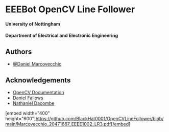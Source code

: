 
# EEEBot OpenCV Line Follower
#### University of Nottingham
#### Department of Electrical and Electronic Engineering


## Authors

- [@Daniel Marcovecchio](https://github.com/BlackHat0001)


## Acknowledgements

 - [OpenCV Documentation](https://docs.opencv.org)
 - [Daniel Fallows](https://www.nottingham.ac.uk/engineering/departments/eee/people/daniel.fallows1)
 - [Nathaniel Dacombe](https://www.nottingham.ac.uk/engineering/departments/eee/people/nathaniel.dacombe)


[embed width="400" height="600"]https://github.com/BlackHat0001/OpenCVLineFollower/blob/main/Marcovecchio_20471667_EEEE1002_LR3.pdf[/embed]
